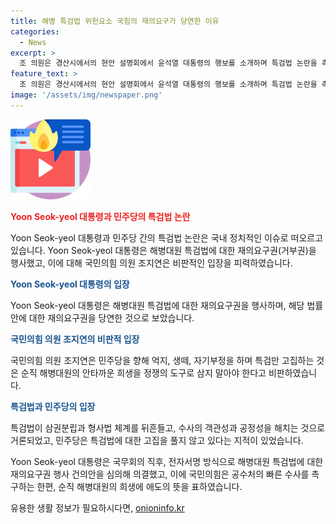 ```yaml
---
title: 해병 특검법 위헌요소 국힘의 재의요구가 당연한 이유
categories:
  - News
excerpt: >
  조 의원은 경산시에서의 현안 설명회에서 윤석열 대통령의 행보를 소개하며 특검법 논란을 촉구했다. 그는 특검법을 정쟁의 도구로 사용하는 민주당을 비판하며, 공수처의 빠른 수사를 촉구하고 순직 해병대원의 희생을 애도했다. 이에 국무회의에서는 해병대원 특검법에 대한 재의요구권 건의안을 심의해 의결하고 윤 대통령이 전자서명으로 결재했다.
feature_text: >
  조 의원은 경산시에서의 현안 설명회에서 윤석열 대통령의 행보를 소개하며 특검법 논란을 촉구했다. 그는 특검법을 정쟁의 도구로 사용하는 민주당을 비판하며, 공수처의 빠른 수사를 촉구하고 순직 해병대원의 희생을 애도했다. 이에 국무회의에서는 해병대원 특검법에 대한 재의요구권 건의안을 심의해 의결하고 윤 대통령이 전자서명으로 결재했다.
image: '/assets/img/newspaper.png'
---
```


<p><img src="/assets/img/news.png" alt="rentncar 속보" /></p>

<p><b><span style="color: #ee2323;">Yoon Seok-yeol 대통령과 민주당의 특검법 논란</span></b></p>

<p>Yoon Seok-yeol 대통령과 민주당 간의 특검법 논란은 국내 정치적인 이슈로 떠오르고 있습니다. Yoon Seok-yeol 대통령은 해병대원 특검법에 대한 재의요구권(거부권)을 행사했고, 이에 대해 국민의힘 의원 조지연은 비판적인 입장을 피력하였습니다.</p>

<p><b><span style="color: #1a5490;">Yoon Seok-yeol 대통령의 입장</span></b></p>

<p>Yoon Seok-yeol 대통령은 해병대원 특검법에 대한 재의요구권을 행사하며, 해당 법률안에 대한 재의요구권을 당연한 것으로 보았습니다.</p>

<p><b><span style="color: #1a5490;">국민의힘 의원 조지연의 비판적 입장</span></b></p>

<p>국민의힘 의원 조지연은 민주당을 향해 억지, 생떼, 자기부정을 하며 특검만 고집하는 것은 순직 해병대원의 안타까운 희생을 정쟁의 도구로 삼지 말아야 한다고 비판하였습니다.</p>

<p><b><span style="color: #1a5490;">특검법과 민주당의 입장</span></b></p>

<p>특검법이 삼권분립과 형사법 체계를 뒤흔들고, 수사의 객관성과 공정성을 해치는 것으로 거론되었고, 민주당은 특검법에 대한 고집을 풀지 않고 있다는 지적이 있었습니다.</p>

<p>Yoon Seok-yeol 대통령은 국무회의 직후, 전자서명 방식으로 해병대원 특검법에 대한 재의요구권 행사 건의안을 심의해 의결했고, 이에 국민의힘은 공수처의 빠른 수사를 촉구하는 한편, 순직 해병대원의 희생에 애도의 뜻을 표하였습니다.</p>
유용한 생활 정보가 필요하시다면, <a href="https://onioninfo.kr" rel="dofollow">onioninfo.kr</a>


